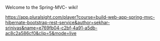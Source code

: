 Welcome to the Spring-MVC- wiki!


https://app.pluralsight.com/player?course=build-web-app-spring-mvc-hibernate-bootstrap-rest-service&author=sekhar-srinivas&name=e769fb04-c2bf-4a91-a5db-ac8c2a586cf0&clip=5&mode=live